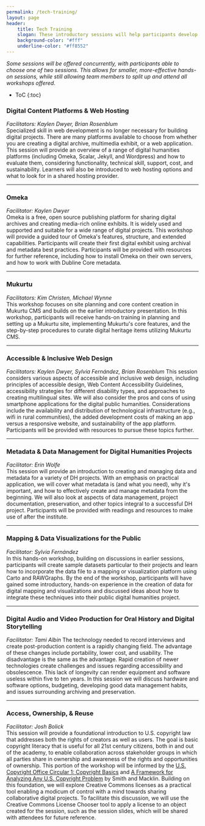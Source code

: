 ```yaml
---
permalink: /tech-training/
layout: page
header: 
    title: Tech Training
    slogan: These introductory sessions will help participants develop an awareness and understanding of foundational concepts and common tools and methods.
    background-color: "#fff"
    underline-color: "#ff8552"
---
```


*Some sessions will be offered concurrently, with  participants able to choose one of two sessions. This allows for smaller, more-effective hands-on sessions, while still allowing team members to split up and attend all workshops offered.*

* ToC
{:toc}

### Digital Content Platforms & Web Hosting
_Facilitators: Kaylen Dwyer, Brian Rosenblum_  
Specialized skill in web development is no longer necessary for building digital projects. There are many platforms available to choose from whether you are creating a digital archive, multimedia exhibit, or a web application. This session will provide an overview of a range of digital humanities platforms (including Omeka, Scalar, Jekyll, and Wordpress) and how to evaluate them, considering functionality, technical skill, support, cost, and sustainability. Learners will also be introduced to web hosting options and what to look for in a shared hosting provider.

---

### Omeka
_Facilitator: Kaylen Dwyer_  
Omeka is a free, open source publishing platform for sharing digital archives and creating media-rich online exhibits. It is widely used and supported and suitable for a wide range of digital projects. This workshop will provide a guided tour of Omeka's features, structure, and extended capabilities. Participants will create their first digital exhibit using archival and
metadata best practices. Participants will be provided with resources for further reference, including how to install Omeka on their own servers, and how to work with Dubline Core metadata. 

---

### Mukurtu
_Facilitators: Kim Christen, Michael Wynne_  
This workshop focuses on site planning and core content creation in Mukurtu CMS and builds on the earlier introductory presentation. In this workshop, participants will receive hands-on training in planning and setting up a Mukurtu site, implementing Mukurtu's core features, and the step-by-step procedures to curate digital heritage items utilizing Mukurtu CMS. 

---

### Accessible & Inclusive Web Design
_Facilitators: Kaylen Dwyer, Sylvia Fernández, Brian Rosenblum_
This session considers various aspects of accessible and inclusive web design, including principles of accessible design, Web Content Accessibility Guidelines, accessibility strategies for different disability types, and approaches to creating multilingual sites. We will also consider the pros and cons of using smartphone applications for the digital public humanities. Considerations include the availability and distribution of technological infrastructure (e.g., wifi in rural communities), the added development costs of making an app versus a responsive website, and sustainability of the app platform. Participants will be provided with resources to pursue these topics further. 

---

### Metadata & Data Management for Digital Humanities Projects
_Facilitator: Erin Wolfe_  
This session will provide an introduction to creating and managing data and metadata for a variety of DH projects. With an emphasis on practical application, we will cover what metadata is (and what you need), why it's important, and how to effectively create and manage metadata from the beginning. We will also look at aspects of data management, project documentation, preservation, and other topics integral to a successful DH project.
Participants will be provided with readings and resources to make use of after the institute. 

---

### Mapping & Data Visualizations for the Public
_Facilitator: Sylvia Fernández_  
In this hands-on workshop, building on discussions in earlier sessions, participants will create sample datasets particular to their projects and learn how to incorporate the data file to a mapping or visualization platform using Carto and RAWGraphs. By the end of the workshop, participants will have gained some introductory, hands-on experience in the creation of data for digital mapping and visualizations and discussed ideas about how to integrate these techniques into their public digital humanities project.

---

### Digital Audio and Video Production for Oral History and Digital Storytelling
_Facilitator: Tami Albin_
The technology needed to record interviews and create post-production content is a rapidly changing field. The advantage of these changes include portability, lower cost, and usability. The disadvantage is the same as the advantage. Rapid creation of newer technologies create challenges and issues regarding accessibility and obsolescence. This lack of longevity can render equipment and software useless within five to ten years. In this session we will discuss hardware and software options, budgeting, developing good data management habits, and issues surrounding archiving and preservation.

---

### Access, Ownership, & Reuse
_Facilitator: Josh Bolick_  
This session will provide a foundational introduction to U.S. copyright law that addresses both the rights of creators as well as users. The goal is basic copyright literacy that is useful for all 21st century citizens, both in and out of the academy, to enable collaboration across stakeholder groups in which all parties share in ownership and awareness of the rights and opportunities of ownership. This portion of the workshop will be informed by the [U.S.
Copyright Office Circular 1: Copyright Basics](https://www.copyright.gov/circs/circ01.pdf) and [A Framework for Analyzing Any U.S. Copyright Problem](http://hdl.handle.net/1808/22723) by Smith and Macklin. Building on this foundation, we will explore Creative Commons licenses as a practical tool enabling a modicum of control with a mind towards sharing collaborative digital projects. To facilitate this discussion, we will use the Creative Commons License Chooser tool to apply a license to an object created for the session, such as the session slides, which will be shared with attendees for future reference.  